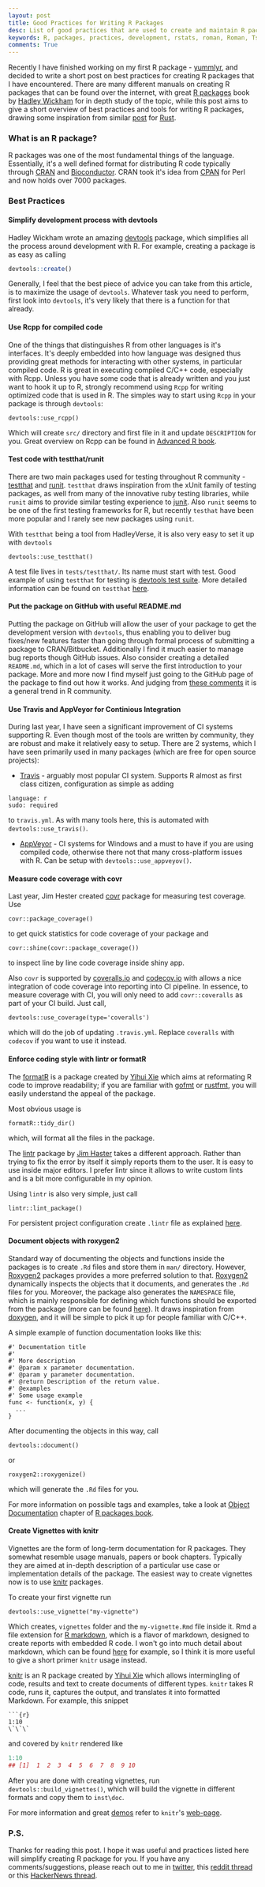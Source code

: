 ```yaml
---
layout: post
title: Good Practices for Writing R Packages
desc: List of good practices that are used to create and maintain R packages
keywords: R, packages, practices, development, rstats, roman, Roman, Tsegelskyi, romantsegelskyi
comments: True
---
```


Recently I have finished working on my first R package - [yummlyr](https://github.com/RomanTsegelskyi/yummlyr), and decided to write a short post on best practices for creating R packages that I have encountered. There are many different manuals on creating R packages that can be found over the internet, with great [R packages](http://r-pkgs.had.co.nz/) book by [Hadley Wickham](http://had.co.nz/) for in depth study of the topic, while this post aims to give a short overview of best practices and tools for writing R packages, drawing some inspiration from similar [post](https://pascalhertleif.de/artikel/good-practices-for-writing-rust-libraries/) for [Rust](http://rust-lang.org). 

### What is an R package?

R packages was one of the most fundamental things of the language. Essentially, it's a well defined format for distributing R code typically through [CRAN](https://cran.r-project.org/) and [Bioconductor](https://www.bioconductor.org/). CRAN took it's idea from [CPAN](http://www.cpan.org/) for Perl and now holds over 7000 packages. 

### Best Practices 

#### Simplify development process with devtools

Hadley Wickham wrote an amazing [devtools](https://github.com/hadley/devtools) package, which simplifies all the process around development with R. 
For example, creating a package is as easy as calling 

```r
devtools::create()
```

Generally, I feel that the best piece of advice you can take from this article, is to maximize the usage of `devtools`. Whatever task you need to perform, first look into `devtools`, it's very likely that there is a function for that already.

#### Use Rcpp for compiled code

One of the things that distinguishes R from other languages is it's interfaces. It's deeply embedded into how language was designed thus providing great methods for interacting with other systems, in particular compiled code. R is great in executing compiled C/C++ code, especially with Rcpp. Unless you have some code that is already written and you just want to hook it up to R, strongly recommend using `Rcpp` for writing optimized code that is used in R. The simples way to start using `Rcpp` in your package is through `devtools`: 

```
devtools::use_rcpp()
```

Which will create `src/` directory and first file in it and update `DESCRIPTION` for you. Great overview on Rcpp can be found in [Advanced R book](http://adv-r.had.co.nz/Rcpp.html).

#### Test code with testthat/runit

There are two main packages used for testing throughout R community - [testthat](https://github.com/hadley/testthat) and [runit](https://cran.fhcrc.org/web/packages/RUnit/index.html). `testthat` draws inspiration from the xUnit family of testing packages, as well from many of the innovative ruby testing libraries, while `runit` aims to provide similar testing experience to [junit](http://junit.org/). Also `runit` seems to be one of the first testing frameworks for R, but recently `testhat` have been more popular and I rarely see new packages using `runit`. 

With `testthat` being a tool from HadleyVerse, it is also very easy to set it up with `devtools`

```
devtools::use_testthat()
```

A test file lives in `tests/testthat/`. Its name must start with test. Good example of using `testthat` for testing is [devtools test suite](https://github.com/hadley/devtools/tree/master/tests/testthat). More detailed information can be found on `testthat` [here](http://r-pkgs.had.co.nz/tests.html).

#### Put the package on GitHub with useful README.md

Putting the package on GitHub will allow the user of your package to get the development version with `devtools`, thus enabling you to deliver bug fixes/new features faster than going through formal process of submitting a package to CRAN/Bitbucket. Additionally I find it much easier to manage bug reports though GitHub issues. Also consider creating a detailed `README.md`, which in a lot of cases will serve the first introduction to your package. More and more now I find myself just going to the GitHub page of the package to find out how it works. And judging from [these comments](https://www.reddit.com/r/rstats/comments/3t2bni/good_practices_for_writing_r_packages/) it is a general trend in R community. 

#### Use Travis and AppVeyor for Continious Integration

During last year, I have seen a significant improvement of CI systems supporting R. Even though most of the tools are written by community, they are robust and make it relatively easy to setup. There are 2 systems, which I have seen primarily used in many packages (which are free for open source projects):

* [Travis](https://travis-ci.org) - arguably most popular CI system. Supports R almost as first class citizen, configuration as simple as adding 

```
language: r
sudo: required
```

to `travis.yml`. As with many tools here, this is automated with `devtools::use_travis()`.

* [AppVeyor](http://www.appveyor.com/) - CI systems for Windows and a must to have if you are using compiled code, otherwise there not that many cross-platform issues with R. Can be setup with `devtools::use_appveyov()`.

#### Measure code coverage with covr

Last year, Jim Hester created [covr](https://github.com/jimhester/covr/) package for measuring test coverage. Use

```
covr::package_coverage()
```

to get quick statistics for code coverage of your package and 

```
covr::shine(covr::package_coverage())
```

to inspect line by line code coverage inside shiny app.

Also `covr` is supported by [coveralls.io](https://coveralls.io) and [codecov.io](https://codecov.io) with allows a nice integration of code coverage into reporting into CI pipeline. In essence, to measure coverage with CI, you will only need to add `covr::coveralls` as part of your CI build. Just call,

```
devtools::use_coverage(type='coveralls')
```

which will do the job of updating `.travis.yml`. Replace `coveralls` with `codecov` if you want to use it instead.

#### Enforce coding style with lintr or formatR

The [formatR](http://yihui.name/formatR/) is a package created by [Yihui Xie](http://yihui.name/) which aims at reformating R code to improve readability; if you are familiar with [gofmt](https://golang.org/cmd/gofmt/) or [rustfmt](https://github.com/nrc/rustfmt), you will easily understand the appeal of the package.

Most obvious usage is 

```
formatR::tidy_dir()
```

which, will format all the files in the package. 

The [lintr](https://github.com/jimhester/lintr) package by [Jim Haster](http://www.jimhester.com/) takes a different approach. Rather than trying to fix the error by itself it simply reports them to the user. It is easy to use inside major editors. I prefer lintr since it allows to write custom lints and is a bit more configurable in my opinion.

Using `lintr` is also very simple, just call

```
lintr::lint_package()
```

For persistent project configuration create `.lintr` file as explained [here](https://github.com/jimhester/lintr#project-configuration).

#### Document objects with roxygen2

Standard way of documenting the objects and functions inside the packages is to create `.Rd` files and store them in `man/` directory. However, 
[Roxygen2](https://github.com/klutometis/roxygen) packages provides a more preferred solution to that. [Roxygen2](https://github.com/klutometis/roxygen) dynamically inspects the objects that it documents, and generates the `.Rd` files for you. Moreover, the package also generates the `NAMESPACE` file, which is mainly responsible for defining which functions should be exported from the package (more can be found [here](http://r-pkgs.had.co.nz/namespace.html#namespace)). It draws inspiration from [doxygen](http://www.stack.nl/~dimitri/doxygen/), and it will be simple to pick it up for people familiar with C/C++.

A simple example of function documentation looks like this:

```
#' Documentation title
#' 
#' More description
#' @param x parameter documentation.
#' @param y parameter documentation.
#' @return Description of the return value.
#' @examples
#' Some usage example
func <- function(x, y) {
  ...
}
```

After documenting the objects in this way, call

```
devtools::document()
```

or

```
roxygen2::roxygenize()
```

which will generate the `.Rd` files for you. 

For more information on possible tags and examples, take a look at [Object Documentation](http://r-pkgs.had.co.nz/man.html) chapter of [R packages book](http://r-pkgs.had.co.nz/).

#### Create Vignettes with knitr

Vignettes are the form of long-term documentation for R packages. They somewhat resemble usage manuals, papers or book chapters. Typically they are aimed at in-depth description of a particular use case or implementation details of the package. The easiest way to create vignettes now is to use [knitr](yihui.name/knitr/) packages.

To create your first vignette run 

```
devtools::use_vignette("my-vignette")
```

Which creates, `vignettes` folder and the `my-vignette.Rmd` file inside it. Rmd a file extension for [R markdown](http://rmarkdown.rstudio.com/), which is a flavor of markdown, designed to create reports with embedded R code. I won't go into much detail about markdown, which can be found [here](https://help.github.com/articles/markdown-basics/) for example, so I think it is more useful to give a short primer `knitr` usage instead. 

[knitr](yihui.name/knitr/) is an R package created by [Yihui Xie](http://yihui.name/) which allows intermingling of code, results and text to create documents of different types. `knitr` takes R code, runs it, captures the output, and translates it into formatted Markdown. For example, this snippet

```
```{r}
1:10
\`\`\`
```
and covered by `knitr` rendered like 

```r
1:10
## [1]  1  2  3  4  5  6  7  8  9 10
```

After you are done with creating vignettes, run `devtools::build_vignettes()`, which will build the vignette in different formats and copy them to `inst\doc`.

For more information and great [demos](http://yihui.name/knitr/demos/) refer to `knitr`'s [web-page](http://yihui.name/knitr/demos/). 

### P.S.

Thanks for reading this post. I hope it was useful and practices listed here will simplify creating R package for you. If you have any comments/suggestions, please reach out to me in [twitter](https://twitter.com/romantsegelskyi), this [reddit thread](https://www.reddit.com/r/rstats/comments/3t2bni/good_practices_for_writing_r_packages/) or this [HackerNews thread](https://news.ycombinator.com/item?id=10576942). 
